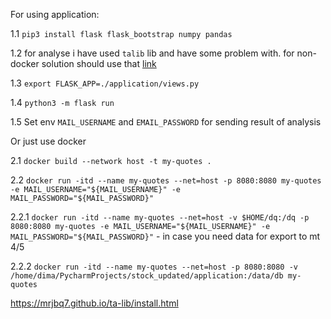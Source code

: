 For using application:

1.1 `pip3 install flask flask_bootstrap numpy pandas`

1.2 for analyse i have used `talib` lib and have some problem with. for non-docker solution should use that [link](https://github.com/otassel/docker-python-talib/blob/master/python-3.7-alpine/Dockerfile#L14)

1.3 `export FLASK_APP=./application/views.py`

1.4 `python3 -m flask run`

1.5 Set env `MAIL_USERNAME` and `EMAIL_PASSWORD` for sending result of analysis

Or just use docker 

2.1 `docker build --network host -t my-quotes .`

2.2 `docker run -itd --name my-quotes --net=host -p 8080:8080 my-quotes -e MAIL_USERNAME="${MAIL_USERNAME}" -e MAIL_PASSWORD="${MAIL_PASSWORD}"`

2.2.1 `docker run -itd --name my-quotes --net=host -v $HOME/dq:/dq -p 8080:8080 my-quotes -e MAIL_USERNAME="${MAIL_USERNAME}" -e MAIL_PASSWORD="${MAIL_PASSWORD}"` - in case you need data for export to mt 4/5

2.2.2 `docker run -itd --name my-quotes --net=host -p 8080:8080 -v /home/dima/PycharmProjects/stock_updated/application:/data/db my-quotes`

https://mrjbq7.github.io/ta-lib/install.html